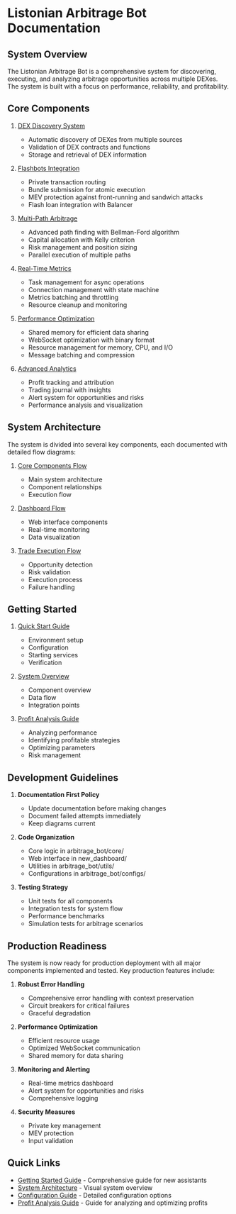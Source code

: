 # Listonian Arbitrage Bot Documentation

## System Overview

The Listonian Arbitrage Bot is a comprehensive system for discovering, executing, and analyzing arbitrage opportunities across multiple DEXes. The system is built with a focus on performance, reliability, and profitability.

## Core Components

1. [DEX Discovery System](dex_discovery.md)
   - Automatic discovery of DEXes from multiple sources
   - Validation of DEX contracts and functions
   - Storage and retrieval of DEX information

2. [Flashbots Integration](FLASHBOTS_INTEGRATION.md)
   - Private transaction routing
   - Bundle submission for atomic execution
   - MEV protection against front-running and sandwich attacks
   - Flash loan integration with Balancer

3. [Multi-Path Arbitrage](multi_path_arbitrage.md)
   - Advanced path finding with Bellman-Ford algorithm
   - Capital allocation with Kelly criterion
   - Risk management and position sizing
   - Parallel execution of multiple paths

4. [Real-Time Metrics](real_time_metrics_optimization.md)
   - Task management for async operations
   - Connection management with state machine
   - Metrics batching and throttling
   - Resource cleanup and monitoring

5. [Performance Optimization](performance_optimization.md)
   - Shared memory for efficient data sharing
   - WebSocket optimization with binary format
   - Resource management for memory, CPU, and I/O
   - Message batching and compression

6. [Advanced Analytics](advanced_analytics.md)
   - Profit tracking and attribution
   - Trading journal with insights
   - Alert system for opportunities and risks
   - Performance analysis and visualization

## System Architecture

The system is divided into several key components, each documented with detailed flow diagrams:

1. [Core Components Flow](CORE_FLOW.md)
   - Main system architecture
   - Component relationships
   - Execution flow

2. [Dashboard Flow](DASHBOARD_FLOW.md)
   - Web interface components
   - Real-time monitoring
   - Data visualization

3. [Trade Execution Flow](TRADE_FLOW.md)
   - Opportunity detection
   - Risk validation
   - Execution process
   - Failure handling

## Getting Started

1. [Quick Start Guide](setup/STARTUP_GUIDE.md)
   - Environment setup
   - Configuration
   - Starting services
   - Verification

2. [System Overview](SYSTEM_OVERVIEW.md)
   - Component overview
   - Data flow
   - Integration points

3. [Profit Analysis Guide](PROFIT_ANALYSIS_GUIDE.md)
   - Analyzing performance
   - Identifying profitable strategies
   - Optimizing parameters
   - Risk management

## Development Guidelines

1. **Documentation First Policy**
   - Update documentation before making changes
   - Document failed attempts immediately
   - Keep diagrams current

2. **Code Organization**
   - Core logic in arbitrage_bot/core/
   - Web interface in new_dashboard/
   - Utilities in arbitrage_bot/utils/
   - Configurations in arbitrage_bot/configs/

3. **Testing Strategy**
   - Unit tests for all components
   - Integration tests for system flow
   - Performance benchmarks
   - Simulation tests for arbitrage scenarios

## Production Readiness

The system is now ready for production deployment with all major components implemented and tested. Key production features include:

1. **Robust Error Handling**
   - Comprehensive error handling with context preservation
   - Circuit breakers for critical failures
   - Graceful degradation

2. **Performance Optimization**
   - Efficient resource usage
   - Optimized WebSocket communication
   - Shared memory for data sharing

3. **Monitoring and Alerting**
   - Real-time metrics dashboard
   - Alert system for opportunities and risks
   - Comprehensive logging

4. **Security Measures**
   - Private key management
   - MEV protection
   - Input validation

## Quick Links

- [Getting Started Guide](GETTING_STARTED.md) - Comprehensive guide for new assistants
- [System Architecture](SYSTEM_OVERVIEW.md) - Visual system overview
- [Configuration Guide](CONFIGURATION_SETUP.md) - Detailed configuration options
- [Profit Analysis Guide](PROFIT_ANALYSIS_GUIDE.md) - Guide for analyzing and optimizing profits
